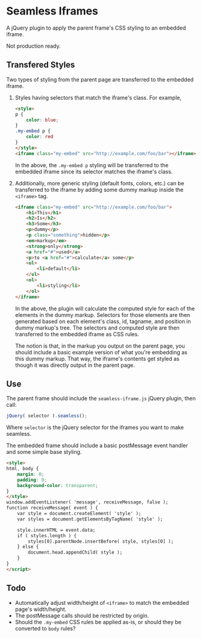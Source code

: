 Seamless Iframes
================

A jQuery plugin to apply the parent frame's CSS styling to an embedded iframe.

Not production ready.

Transfered Styles
-----------------

Two types of styling from the parent page are transferred to the embedded iframe.

1. Styles having selectors that match the iframe's class.  For example,

   ~~~html
   <style>
   p {
       color: blue;
   }
   .my-embed p {
       color: red
   }
   </style>
   <iframe class="my-embed" src="http://example.com/foo/bar"></iframe>
   ~~~

   In the above, the `.my-embed p` styling will be transferred to the embedded iframe
   since its selector matches the iframe's class.

2. Additionally, more generic styling (default fonts, colors, etc.) can be
   transferred to the iframe by adding some dummy markup inside the `<iframe>` tag.

   ~~~html
   <iframe class="my-embed" src="http://example.com/foo/bar">
       <h1>This</h1>
       <h2>Is</h2>
       <h3>Some</h3>
       <p>dummy</p>
       <p class="something">hidden</p>
       <em>markup</em>
       <strong>only</strong>
       <a href="#">used</a>
       <p>to <a href="#">calculate</a> some</p>
       <ul>
           <li>default</li>
       </ul>
       <ol>
           <li>styling</li>
       </ol>
   </iframe>
   ~~~

   In the above, the plugin will calculate the computed style for each of the elements
   in the dummy markup.  Selectors for those elements are then generated based on each
   element's class, id, tagname, and position in dummy markup's tree.  The selectors
   and computed style are then transferred to the embedded iframe as CSS rules.

   The notion is that, in the markup you output on the parent page, you should include
   a basic example version of what you're embedding as this dummy markup.  That way,
   the iframe's contents get styled as though it was directly output in the parent page.

Use
---

The parent frame should include the `seamless-iframe.js` jQuery plugin, then call:
~~~js
jQuery( selector ).seamless();
~~~

Where `selector` is the jQuery selector for the iframes you want to make seamless.

The embedded frame should include a basic postMessage event handler and some simple
base styling.

~~~html
<style>
html, body {
	margin: 0;
	padding: 0;
	background-color: transparent;
}
</style>
window.addEventListener( 'message', receiveMessage, false );
function receiveMessage( event ) {
	var style = document.createElement( 'style' );
	var styles = document.getElementsByTagName( 'style' );

	style.innerHTML = event.data;
	if ( styles.length ) {
		styles[0].parentNode.insertBefore( style, styles[0] );
	} else {
		document.head.appendChild( style );
	}
}
</script>
~~~

Todo
----

* Automatically adjust width/height of `<iframe>` to match the embedded page's width/height.
* The postMessage calls should be restricted by origin.
* Should the `.my-embed` CSS rules be applied as-is, or should they be converted
  to `body` rules?
